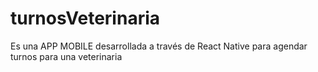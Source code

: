 # turnosVeterinaria
Es una APP MOBILE desarrollada a través de React Native para agendar turnos para una veterinaria
